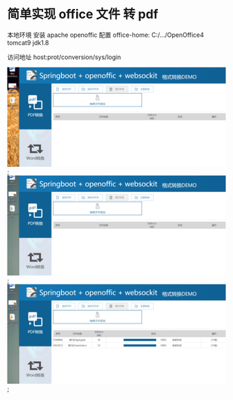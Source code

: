 # 简单实现 office 文件 转 pdf
本地环境 安装 apache openoffic 配置
office-home: C:/.../OpenOffice4
tomcat9
jdk1.8  

访问地址  host:prot/conversion/sys/login

![--图1--](https://github.com/523171376/FileConversionSystem/blob/master/src/main/resources/static/images/gif/screen1.gif);
![--图2--](https://github.com/523171376/FileConversionSystem/blob/master/src/main/resources/static/images/gif/screen2.gif);
![--图3--](https://github.com/523171376/FileConversionSystem/blob/master/src/main/resources/static/images/gif/screen3.gif);
